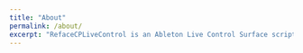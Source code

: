 ```yaml
---
title: "About"
permalink: /about/
excerpt: "RefaceCPLiveControl is an Ableton Live Control Surface script for Ableton Live."
---
```

